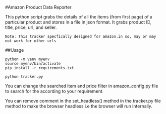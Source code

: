 #Amazon Product Data Reporter

This python script grabs the details of all the items (from first page) of a particular product and stores in a file in json format.
It grabs product ID, title, price, url, and seller.
```
Note: This tracker specfically designed for amazon.in so, may or may not work for other urls
```
##Usage
```
python -m venv myenv
source myenv/bin/activate
pip install -r requirements.txt

python tracker.py
```

You can change the searched item and price filter in amazon_config.py file to search for the according to your requirement.

You can remove comment in the set_headless() method in the tracker.py file method to make the browser headless i.e the browser will run internally.
